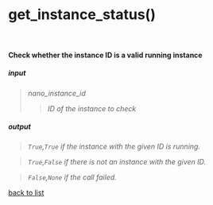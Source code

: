 # **get_instance_status()**
<br/>

#### Check whether the instance ID is a valid running instance
##### input
>*nano_instance_id*   
>>*ID of the instance to check*

##### output
>*`True`,`True` if the instance with the given ID is running.*   

>*`True`,`False` if there is not an instance with the given ID.*   

>*`False`,`None` if the call failed.*

[back to list](../Index.md)
